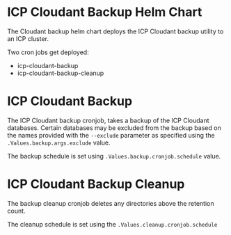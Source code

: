 # ICP Cloudant Backup Helm Chart

The Cloudant backup helm chart deploys the ICP Cloudant backup utility to an ICP cluster.

Two cron jobs get deployed:
- icp-cloudant-backup
- icp-cloudant-backup-cleanup

# ICP Cloudant Backup

The ICP Cloudant backup cronjob, takes a backup of the ICP Cloudant databases.  Certain databases may be excluded from the backup based on the names provided with the `--exclude` parameter as specified using the `.Values.backup.args.exclude` value.

The backup schedule is set using `.Values.backup.cronjob.schedule` value.

# ICP Cloudant Backup Cleanup

The backup cleanup cronjob deletes any directories above the retention count.

The cleanup schedule is set using the `.Values.cleanup.cronjob.schedule`
